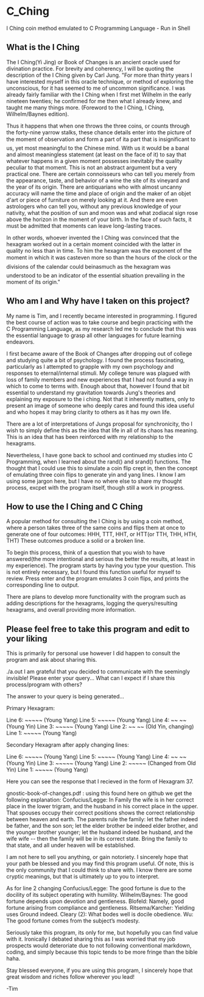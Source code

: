 # C_Ching
I Ching coin method emulated to C Programming Language - Run in Shell

## What is the I Ching
The I Ching(Yi Jing) or Book of Changes is an ancient oracle used for divination practice. For brevity and coherency, I will be quoting the description of the I Ching given by Carl Jung. 
"For more than thirty years I have interested myself in this oracle technique, or method of exploring the unconscious, for it has seemed to me of uncommon significance. I was already fairly familiar with the I Ching when I first met Wilhelm in the early nineteen twenties; he confirmed for me then what I already knew, and taught me many things more. (Foreword to the I Ching, I Ching, Wilhelm/Baynes edition). 

Thus it happens that when one throws the three coins, or counts through the forty-nine yarrow stalks, these chance details enter into the picture of the moment of observation and form a part of ita part that is insignificant to us, yet most meaningful to the Chinese mind. With us it would be a banal and almost meaningless statement (at least on the face of it) to say that whatever happens in a given moment possesses inevitably the quality peculiar to that moment. This is not an abstract argument but a very practical one. There are certain connoisseurs who can tell you merely from the appearance, taste, and behavior of a wine the site of its vineyard and the year of its origin. There are antiquarians who with almost uncanny accuracy will name the time and place of origin and the maker of an objet d'art or piece of furniture on merely looking at it. And there are even astrologers who can tell you, without any previous knowledge of your nativity, what the position of sun and moon was and what zodiacal sign rose above the horizon in the moment of your birth. In the face of such facts, it must be admitted that moments can leave long-lasting traces.

In other words, whoever invented the I Ching was convinced that the hexagram worked out in a certain moment coincided with the latter in quality no less than in time. To him the hexagram was the exponent of the moment in which it was casteven more so than the hours of the clock or the divisions of the calendar could beinasmuch as the hexagram was understood to be an indicator of the essential situation prevailing in the moment of its origin."

## Who am I and Why have I taken on this project?
My name is Tim, and I recently became interested in programming. I figured the best course of action was to take course and begin practicing with the C Programming Language, as my research led me to conclude that this was the essential language to grasp all other languages for future learning endeavors.

I first became aware of the Book of Changes after dropping out of college and studying quite a bit of psychology. I found the process fascinating, particularly as I attempted to grapple with my own psychology and responses to eternal/internal stimuli. My college tenure was plagued with loss of family members and new experiences that I had not found a way in which to come to terms with. Enough about that, however I found that bit essential to understand my gravitation towards Jung's theories and explaining my exposure to the i ching. Not that it inherently matters, only to present an image of someone who deeply cares and found this idea useful and who hopes it may bring clarity to others as it has my own life. 

There are a lot of interpretations of Jungs proposal for synchronicity, tho I wish to simply define this as the idea that life in all of its chaos has meaning. This is an idea that has been reinforced with my relationship to the hexagrams. 

Nevertheless, I have gone back to school and continued my studies into C Programming, when I learned about the rand() and srand() functions. The thought that I could use this to simulate a coin flip crept in, then the concept of emulating three coin flips to generate yin and yang lines. I know I am using some jargon here, but I have no where else to share my thought process, excpet with the program itself, though still a work in progress.

## How to use the I Ching and C Ching
A popular method for consulting the I Ching is by using a coin method, where a person takes three of the same coins and flips them at once to generate one of four outcomes: HHH, TTT, HHT, or HTT(or TTH, THH, HTH, THT) These outcomes produce a solid or a broken line.

To begin this process, think of a question that you wish to have answered(the more intentional and serious the better the results, at least in my experience). The program starts by having you type your question. This is not entirely necessary, but I found this function useful for myself to review. Press enter and the program emulates 3 coin flips, and prints the corresponding line to output. 

There are plans to develop more functionality with the program such as adding descriptions for the hexagrams, logging the querys/resulting hexagrams, and overall providing more information.

## Please feel free to take this program and edit to your liking
This is primarily for personal use however I did happen to consult the program and ask about sharing this.

./a.out
I am grateful that you decided to communicate with the seemingly invisible!
Please enter your query...
What can I expect if I share this process/program with others?

The answer to your query is being generated...

Primary Hexagram:

Line 6: ~~~~~   (Young Yang)
Line 5: ~~~~~   (Young Yang)
Line 4: ~~ ~~   (Young Yin)
Line 3: ~~~~~   (Young Yang)
Line 2: ~~ ~~   (Old Yin, changing)
Line 1: ~~~~~   (Young Yang)

Secondary Hexagram after apply changing lines:

Line 6: ~~~~~   (Young Yang)
Line 5: ~~~~~   (Young Yang)
Line 4: ~~ ~~   (Young Yin)
Line 3: ~~~~~   (Young Yang)
Line 2: ~~~~~   (Changed from Old Yin)
Line 1: ~~~~~   (Young Yang)

Here you can see the response that I recieved in the form of Hexagram 37.

gnostic-book-of-changes.pdf : using this found here on github we get the following explanation:
Confucius/Legge: In Family the wife is in her correct place in the lower trigram, and the husband in his correct place in the upper. That spouses occupy their correct positions shows the correct relationship between heaven and earth.  The parents rule the family: let the father indeed be father, and the son son; let the elder brother be indeed elder brother, and the younger brother younger; let the husband indeed be husband, and the wife wife -- then the family will be in its correct state.  Bring the family to that state, and all under heaven will be established.

I am not here to sell you anything, or gain notoriety. I sincerely hope that your path be blessed and you may find this program useful. Of note, this is the only community that I could think to share with. I know there are some cryptic meanings, but that is ultimately up to you to interpret.

As for line 2 changing
Confucius/Legge: The good fortune is due to the docility of its subject operating with humility.  Wilhelm/Baynes: The good fortune depends upon devotion and gentleness. Blofeld:  Namely, good fortune arising from compliance and gentleness. Ritsema/Karcher: Yielding uses Ground indeed. Cleary (2): What bodes well is docile obedience. Wu: The good fortune comes from the subject’s modesty.

Seriously take this program, its only for me, but hopefully you can find value with it. Ironically I debated sharing this as I was worried that my job prospects would deteroriate due to not following conventional markdown, coding, and simply because this topic tends to be more fringe than the bible haha. 

Stay blessed everyone, if you are using this program, I sincerely hope that great wisdom and riches follow wherever you lead!

-Tim
